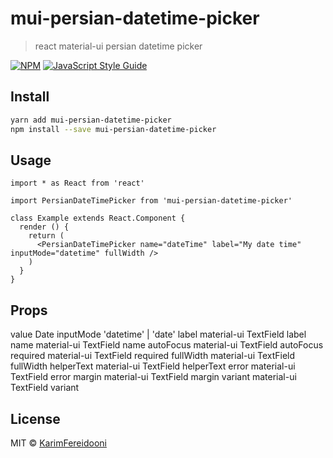 # mui-persian-datetime-picker

> react material-ui persian datetime picker

[![NPM](https://img.shields.io/npm/v/mui-persian-datetime-picker.svg)](https://www.npmjs.com/package/mui-persian-datetime-picker) [![JavaScript Style Guide](https://img.shields.io/badge/code_style-standard-brightgreen.svg)](https://standardjs.com)

## Install

```bash
yarn add mui-persian-datetime-picker
npm install --save mui-persian-datetime-picker
```

## Usage

```tsx
import * as React from 'react'

import PersianDateTimePicker from 'mui-persian-datetime-picker'

class Example extends React.Component {
  render () {
    return (
      <PersianDateTimePicker name="dateTime" label="My date time" inputMode="datetime" fullWidth />
    )
  }
}
```

## Props

value    Date
inputMode    'datetime' | 'date'
label    material-ui TextField label
name    material-ui TextField name
autoFocus    material-ui TextField autoFocus
required    material-ui TextField required
fullWidth    material-ui TextField fullWidth
helperText    material-ui TextField helperText
error    material-ui TextField error
margin    material-ui TextField margin
variant    material-ui TextField variant

## License

MIT © [KarimFereidooni](https://github.com/KarimFereidooni)
